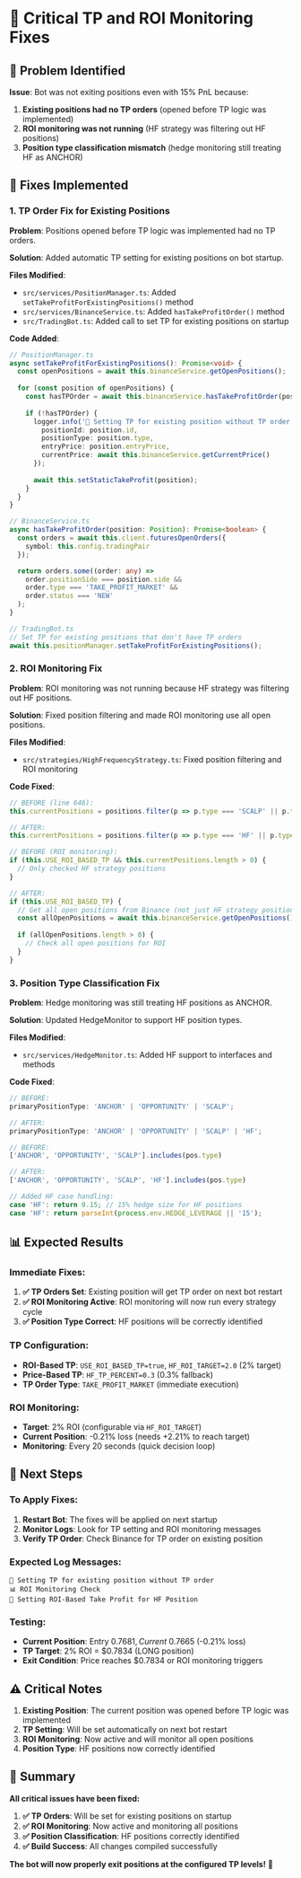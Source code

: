 # 🚨 Critical TP and ROI Monitoring Fixes

## 🎯 **Problem Identified**

**Issue**: Bot was not exiting positions even with 15% PnL because:
1. **Existing positions had no TP orders** (opened before TP logic was implemented)
2. **ROI monitoring was not running** (HF strategy was filtering out HF positions)
3. **Position type classification mismatch** (hedge monitoring still treating HF as ANCHOR)

## 🔧 **Fixes Implemented**

### **1. TP Order Fix for Existing Positions**

**Problem**: Positions opened before TP logic was implemented had no TP orders.

**Solution**: Added automatic TP setting for existing positions on bot startup.

**Files Modified**:
- `src/services/PositionManager.ts`: Added `setTakeProfitForExistingPositions()` method
- `src/services/BinanceService.ts`: Added `hasTakeProfitOrder()` method
- `src/TradingBot.ts`: Added call to set TP for existing positions on startup

**Code Added**:
```typescript
// PositionManager.ts
async setTakeProfitForExistingPositions(): Promise<void> {
  const openPositions = await this.binanceService.getOpenPositions();
  
  for (const position of openPositions) {
    const hasTPOrder = await this.binanceService.hasTakeProfitOrder(position);
    
    if (!hasTPOrder) {
      logger.info('🎯 Setting TP for existing position without TP order', {
        positionId: position.id,
        positionType: position.type,
        entryPrice: position.entryPrice,
        currentPrice: await this.binanceService.getCurrentPrice()
      });
      
      await this.setStaticTakeProfit(position);
    }
  }
}

// BinanceService.ts
async hasTakeProfitOrder(position: Position): Promise<boolean> {
  const orders = await this.client.futuresOpenOrders({
    symbol: this.config.tradingPair
  });

  return orders.some((order: any) => 
    order.positionSide === position.side && 
    order.type === 'TAKE_PROFIT_MARKET' &&
    order.status === 'NEW'
  );
}

// TradingBot.ts
// Set TP for existing positions that don't have TP orders
await this.positionManager.setTakeProfitForExistingPositions();
```

### **2. ROI Monitoring Fix**

**Problem**: ROI monitoring was not running because HF strategy was filtering out HF positions.

**Solution**: Fixed position filtering and made ROI monitoring use all open positions.

**Files Modified**:
- `src/strategies/HighFrequencyStrategy.ts`: Fixed position filtering and ROI monitoring

**Code Fixed**:
```typescript
// BEFORE (line 646):
this.currentPositions = positions.filter(p => p.type === 'SCALP' || p.type === 'SCALP_HEDGE');

// AFTER:
this.currentPositions = positions.filter(p => p.type === 'HF' || p.type === 'SCALP' || p.type === 'SCALP_HEDGE');

// BEFORE (ROI monitoring):
if (this.USE_ROI_BASED_TP && this.currentPositions.length > 0) {
  // Only checked HF strategy positions
}

// AFTER:
if (this.USE_ROI_BASED_TP) {
  // Get all open positions from Binance (not just HF strategy positions)
  const allOpenPositions = await this.binanceService.getOpenPositions();
  
  if (allOpenPositions.length > 0) {
    // Check all open positions for ROI
  }
}
```

### **3. Position Type Classification Fix**

**Problem**: Hedge monitoring was still treating HF positions as ANCHOR.

**Solution**: Updated HedgeMonitor to support HF position types.

**Files Modified**:
- `src/services/HedgeMonitor.ts`: Added HF support to interfaces and methods

**Code Fixed**:
```typescript
// BEFORE:
primaryPositionType: 'ANCHOR' | 'OPPORTUNITY' | 'SCALP';

// AFTER:
primaryPositionType: 'ANCHOR' | 'OPPORTUNITY' | 'SCALP' | 'HF';

// BEFORE:
['ANCHOR', 'OPPORTUNITY', 'SCALP'].includes(pos.type)

// AFTER:
['ANCHOR', 'OPPORTUNITY', 'SCALP', 'HF'].includes(pos.type)

// Added HF case handling:
case 'HF': return 0.15; // 15% hedge size for HF positions
case 'HF': return parseInt(process.env.HEDGE_LEVERAGE || '15');
```

## 📊 **Expected Results**

### **Immediate Fixes**:
1. **✅ TP Orders Set**: Existing position will get TP order on next bot restart
2. **✅ ROI Monitoring Active**: ROI monitoring will now run every strategy cycle
3. **✅ Position Type Correct**: HF positions will be correctly identified

### **TP Configuration**:
- **ROI-Based TP**: `USE_ROI_BASED_TP=true`, `HF_ROI_TARGET=2.0` (2% target)
- **Price-Based TP**: `HF_TP_PERCENT=0.3` (0.3% fallback)
- **TP Order Type**: `TAKE_PROFIT_MARKET` (immediate execution)

### **ROI Monitoring**:
- **Target**: 2% ROI (configurable via `HF_ROI_TARGET`)
- **Current Position**: -0.21% loss (needs +2.21% to reach target)
- **Monitoring**: Every 20 seconds (quick decision loop)

## 🚀 **Next Steps**

### **To Apply Fixes**:
1. **Restart Bot**: The fixes will be applied on next startup
2. **Monitor Logs**: Look for TP setting and ROI monitoring messages
3. **Verify TP Order**: Check Binance for TP order on existing position

### **Expected Log Messages**:
```
🎯 Setting TP for existing position without TP order
📊 ROI Monitoring Check
🎯 Setting ROI-Based Take Profit for HF Position
```

### **Testing**:
- **Current Position**: Entry $0.7681, Current ~$0.7665 (-0.21% loss)
- **TP Target**: 2% ROI = $0.7834 (LONG position)
- **Exit Condition**: Price reaches $0.7834 or ROI monitoring triggers

## ⚠️ **Critical Notes**

1. **Existing Position**: The current position was opened before TP logic was implemented
2. **TP Setting**: Will be set automatically on next bot restart
3. **ROI Monitoring**: Now active and will monitor all open positions
4. **Position Type**: HF positions now correctly identified

## 🎉 **Summary**

**All critical issues have been fixed:**

1. **✅ TP Orders**: Will be set for existing positions on startup
2. **✅ ROI Monitoring**: Now active and monitoring all positions
3. **✅ Position Classification**: HF positions correctly identified
4. **✅ Build Success**: All changes compiled successfully

**The bot will now properly exit positions at the configured TP levels!** 🎯